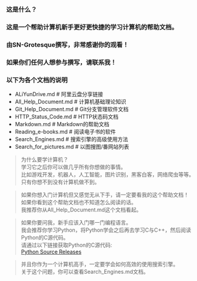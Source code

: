 ### 这是什么？

### 这是一个帮助计算机新手更好更快捷的学习计算机的帮助文档。
### 由SN-Grotesque撰写，非常感谢你的观看！
### 如果你们任何人想参与撰写，请联系我！

### 以下为各个文档的说明

- ALiYunDrive.md          # 阿里云盘分享链接
- All_Help_Document.md    # 计算机基础理论知识
- Git_Help_Document.md    # Git分支管理软件文档
- HTTP_Status_Code.md     # HTTP状态码文档
- Markdown.md             # Markdown的帮助文档
- Reading_e-books.md      # 阅读电子书的软件
- Search_Engines.md       # 搜索引擎的高级使用方法
- Search_for_pictures.md  # 以图搜图/番网站列表

> 为什么要学计算机？<br>
> 学习它之后你可以做几乎所有你想做的事情。<br>
> 比如游戏开发，机器人，人工智能，图片识别，黑客白客，网络爬虫等等。<br>
> 只有你想不到没有计算机做不到。

> 如果你想入门计算机但又感觉无从下手，请一定要看我的这个帮助文档！<br>
> 如果你看到这个帮助文档也不知道怎么阅读的话。<br>
> 我推荐你从All_Help_Document.md这个文档看起。

> 如果你要问我，新手应该入门哪一门编程语言。<br>
> 我会推荐你学习Python，将Python学会之后再去学习C与C++，然后阅读Python的C源代码。<br>
> 请通过以下链接获取Python的C源代码:<br>
> [Python Source Releases](https://www.python.org/downloads/source/)

> 并且你作为一个计算机高手，一定要学会如何高效的使用搜索引擎。<br>
> 关于这个问题，你可以查看Search_Engines.md文档。
